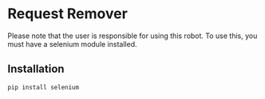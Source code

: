 # Request Remover

Please note that the user is responsible for using this robot. To use this, you must have a selenium module installed.

## Installation

```bash
pip install selenium
```
